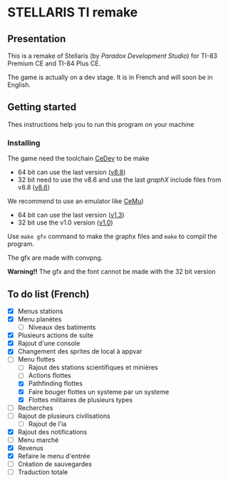 # STELLARIS TI remake

## Presentation

This is a remake of Stellaris (by _Paradox Development Studio_) for TI-83 Premium CE and TI-84 Plus CE.

The game is actually on a dev stage. It is in French and will soon be in English.

## Getting started

Thes instructions help you to run this program on your machine

### Installing

The game need the toolchain [CeDev](https://github.com/CE-Programming/toolchain) to be make

- 64 bit can use the last version ([v8.8](https://github.com/CE-Programming/toolchain/releases/tag/v8.8))
- 32 bit need to use the v8.6 and use the last _graphX_ include files from v8.8 ([v8.6](https://github.com/CE-Programming/toolchain/releases/tag/v8.8))

We recommend to use an emulator like [CeMu](https://github.com/CE-Programming/CEmu))

- 64 bit can use the last version ([v1.3](https://github.com/CE-Programming/CEmu/releases/tag/v1.3))
- 32 bit use the v1.0 version ([v1.0](https://github.com/CE-Programming/CEmu/releases/tag/v1.0))

Use `make gfx` command to make the graphx files and `make` to compil the program.

The gfx are made with convpng.

**Warning!!** The gfx and the font cannot be made with the 32 bit version

## To do list (French)

- [x] Menus stations
- [x] Menu planètes
  - [ ] Niveaux des batiments
- [x] Plusieurs actions de suite
- [x] Rajout d'une console
- [x] Changement des sprites de local à appvar
- [ ] Menu flottes
  - [ ] Rajout des stations scientifiques et minières
  - [ ] Actions flottes
  - [x] Pathfinding flottes
  - [x] Faire bouger flottes un systeme par un systeme
  - [x] Flottes militaires de plusieurs types
- [ ] Recherches
- [ ] Rajout de plusieurs civilisations
  - [ ] Rajout de l'ia
- [x] Rajout des notifications
- [ ] Menu marché
- [x] Revenus
- [x] Refaire le menu d'entrée
- [ ] Création de sauvegardes
- [ ] Traduction totale
